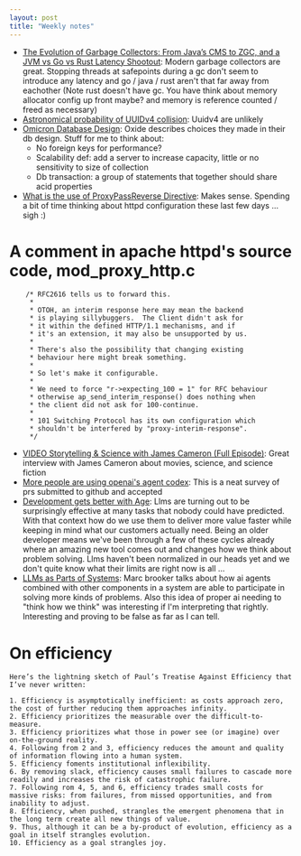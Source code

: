 ```yaml
---
layout: post
title: "Weekly notes"
---
```


* [The Evolution of Garbage Collectors: From Java’s CMS to ZGC, and a JVM vs Go vs Rust Latency Shootout](https://codemia.io/blog/path/The-Evolution-of-Garbage-Collectors-From-Javas-CMS-to-ZGC-and-a-JVM-vs-Go-vs-Rust-Latency-Shootout): Modern garbage collectors are great. Stopping threads at safepoints during a gc don't seem to introduce any latency and go / java / rust aren't that far away from eachother (Note rust doesn't have gc. You have think about memory allocator config up front maybe? and memory is reference counted / freed as necessary)
* [Astronomical probability of UUIDv4 collision](https://en.wikipedia.org/wiki/Universally_unique_identifier#Collisions): Uuidv4 are unlikely
* [Omicron Database Design](https://rfd.shared.oxide.computer/rfd/0192): Oxide describes choices they made in their db design. Stuff for me to think about:
  * No foreign keys for performance?
  * Scalability def: add a server to increase capacity, little or no sensitivity to size of collection
  * Db transaction: a group of statements that together should share acid properties
* [What is the use of ProxyPassReverse Directive](https://serverfault.com/questions/774041/what-is-the-use-of-proxypassreverse-directive): Makes sense. Spending a bit of time thinking about httpd configuration these last few days ... sigh :)

# A comment in apache httpd's source code, mod_proxy_http.c

```
    /* RFC2616 tells us to forward this.
     *
     * OTOH, an interim response here may mean the backend
     * is playing sillybuggers.  The Client didn't ask for
     * it within the defined HTTP/1.1 mechanisms, and if
     * it's an extension, it may also be unsupported by us.
     *
     * There's also the possibility that changing existing
     * behaviour here might break something.
     *
     * So let's make it configurable.
     *
     * We need to force "r->expecting_100 = 1" for RFC behaviour
     * otherwise ap_send_interim_response() does nothing when
     * the client did not ask for 100-continue.
     *
     * 101 Switching Protocol has its own configuration which
     * shouldn't be interfered by "proxy-interim-response".
     */
```

* [VIDEO Storytelling & Science with James Cameron (Full Episode)](https://www.youtube.com/watch?v=z5d6RvbQbTg): Great interview with James Cameron about movies, science, and science fiction
* [More people are using openai's agent codex](https://simonwillison.net/2025/Oct/1/prarena/#atom-blogmarks): This is a neat survey of prs submitted to github and accepted
* [Development gets better with Age](https://www.allthingsdistributed.com/2025/10/better-with-age.html?utm_campaign=inbound&utm_source=rss): Llms are turning out to be surprisingly effective at many tasks that nobody could have predicted. With that context how do we use them to deliver more value faster while keeping in mind what our customers actually need. Being an older developer means we've been through a few of these cycles already where an amazing new tool comes out and changes how we think about problem solving. Llms haven't been normalized in our heads yet and we don't quite know what their limits are right now is all ...
* [LLMs as Parts of Systems](https://brooker.co.za/blog/2025/08/12/llms-as-components.html): Marc brooker talks about how ai agents combined with other components in a system are able to participate in solving more kinds of problems. Also this idea of proper ai needing to "think how we think" was interesting if I'm interpreting that rightly. Interesting and proving to be false as far as I can tell.

# On efficiency

```
Here’s the lightning sketch of Paul’s Treatise Against Efficiency that I’ve never written:

1. Efficiency is asymptotically inefficient: as costs approach zero, the cost of further reducing them approaches infinity.
2. Efficiency prioritizes the measurable over the difficult-to-measure.
3. Efficiency prioritizes what those in power see (or imagine) over on-the-ground reality.
4. Following from 2 and 3, efficiency reduces the amount and quality of information flowing into a human system.
5. Efficiency foments institutional inflexibility.
6. By removing slack, efficiency causes small failures to cascade more readily and increases the risk of catastrophic failure.
7. Following rom 4, 5, and 6, efficiency trades small costs for massive risks: from failures, from missed opportunities, and from inability to adjust.
8. Efficiency, when pushed, strangles the emergent phenomena that in the long term create all new things of value.
9. Thus, although it can be a by-product of evolution, efficiency as a goal in itself strangles evolution.
10. Efficiency as a goal strangles joy.
```
